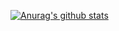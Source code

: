 [![Anurag's github stats](https://github-readme-stats.vercel.app/api?username=imef-femi)](https://github.com/imef-femi/github-readme-stats)
